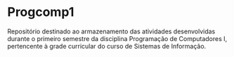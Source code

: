 <h1>Progcomp1</h1>
<p>Repositório destinado ao armazenamento das atividades desenvolvidas durante o primeiro semestre da disciplina Programação de Computadores I, pertencente à grade curricular do curso de Sistemas de Informação.</p>
